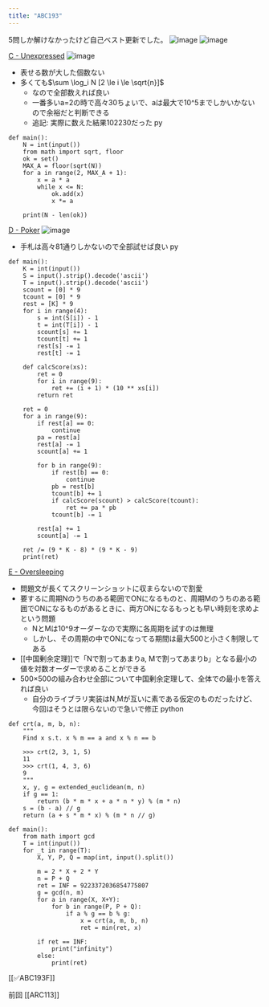 ```yaml
---
title: "ABC193"
---
```


5問しか解けなかったけど自己ベスト更新でした。
![image](https://gyazo.com/66fbb4cdf9248927491c87940c0e16c1/thumb/1000)
![image](https://gyazo.com/295a6fe07a61e4df1c3dbe6ce0e03dc6/thumb/1000)

[C - Unexpressed](https://atcoder.jp/contests/abc193/tasks/abc193_c)
![image](https://gyazo.com/cb635c05c6816e60ce37299f58bd2f2c/thumb/1000)
- 表せる数が大した個数ない
- 多くても$\sum \log_i N [2 \le i \le \sqrt{n}]$
    - なので全部数えれば良い
    - 一番多いa=2の時で高々30ちょいで、aは最大で10^5までしかいかないので余裕だと判断できる
    - 追記: 実際に数えた結果102230だった
py

```
def main():
    N = int(input())
    from math import sqrt, floor
    ok = set()
    MAX_A = floor(sqrt(N))
    for a in range(2, MAX_A + 1):
        x = a * a
        while x <= N:
            ok.add(x)
            x *= a

    print(N - len(ok))
```


[D - Poker](https://atcoder.jp/contests/abc193/tasks/abc193_d)
![image](https://gyazo.com/407827a9676a567be92cd4e082d29d83/thumb/1000)
- 手札は高々81通りしかないので全部試せば良い
py

```
def main():
    K = int(input())
    S = input().strip().decode('ascii')
    T = input().strip().decode('ascii')
    scount = [0] * 9
    tcount = [0] * 9
    rest = [K] * 9
    for i in range(4):
        s = int(S[i]) - 1
        t = int(T[i]) - 1
        scount[s] += 1
        tcount[t] += 1
        rest[s] -= 1
        rest[t] -= 1

    def calcScore(xs):
        ret = 0
        for i in range(9):
            ret += (i + 1) * (10 ** xs[i])
        return ret

    ret = 0
    for a in range(9):
        if rest[a] == 0:
            continue
        pa = rest[a]
        rest[a] -= 1
        scount[a] += 1

        for b in range(9):
            if rest[b] == 0:
                continue
            pb = rest[b]
            tcount[b] += 1
            if calcScore(scount) > calcScore(tcount):
                ret += pa * pb
            tcount[b] -= 1

        rest[a] += 1
        scount[a] -= 1

    ret /= (9 * K - 8) * (9 * K - 9)
    print(ret)
```


[E - Oversleeping](https://atcoder.jp/contests/abc193/tasks/abc193_e)
- 問題文が長くてスクリーンショットに収まらないので割愛
- 要するに周期Nのうちのある範囲でONになるものと、周期Mのうちのある範囲でONになるものがあるときに、両方ONになるもっとも早い時刻を求めよという問題
    - NとMは10^9オーダーなので実際に各周期を試すのは無理
    - しかし、その周期の中でONになってる期間は最大500と小さく制限してある
- [[中国剰余定理]]で「Nで割ってあまりa, Mで割ってあまりb」となる最小の値を対数オーダーで求めることができる
- 500×500の組み合わせ全部について中国剰余定理して、全体での最小を答えれば良い
    - 自分のライブラリ実装はN,Mが互いに素である仮定のものだったけど、今回はそうとは限らないので急いで修正
python

```
def crt(a, m, b, n):
    """
    Find x s.t. x % m == a and x % n == b

    >>> crt(2, 3, 1, 5)
    11
    >>> crt(1, 4, 3, 6)
    9
    """
    x, y, g = extended_euclidean(m, n)
    if g == 1:
        return (b * m * x + a * n * y) % (m * n)
    s = (b - a) // g
    return (a + s * m * x) % (m * n // g)

def main():
    from math import gcd
    T = int(input())
    for _t in range(T):
        X, Y, P, Q = map(int, input().split())

        m = 2 * X + 2 * Y
        n = P + Q
        ret = INF = 9223372036854775807
        g = gcd(n, m)
        for a in range(X, X+Y):
            for b in range(P, P + Q):
                if a % g == b % g:
                    x = crt(a, m, b, n)
                    ret = min(ret, x)

        if ret == INF:
            print("infinity")
        else:
            print(ret)
```


[[✅ABC193F]]

前回 [[ARC113]]
